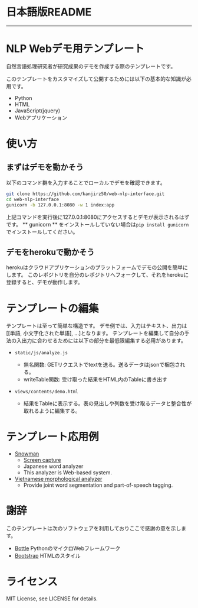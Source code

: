 # 日本語版README
---
# NLP Webデモ用テンプレート

自然言語処理研究者が研究成果のデモを作成する際のテンプレートです。

このテンプレートをカスタマイズして公開するためには以下の基本的な知識が必用です。
- Python
- HTML
- JavaScript(jquery)
- Webアプリケーション


# 使い方
## まずはデモを動かそう
以下のコマンド群を入力することでローカルでデモを確認できます。

```sh
git clone https://github.com/kanjirz50/web-nlp-interface.git
cd web-nlp-interface
gunicorn -b 127.0.0.1:8080 -w 1 index:app
```

上記コマンドを実行後に127.0.0.1:8080にアクセスするとデモが表示されるはずです。
** gunicorn ** をインストールしていない場合は`pip install gunicorn`でインストールしてください。


## デモをherokuで動かそう
herokuはクラウドアプリケーションのプラットフォームでデモの公開を簡単にします。
このレポジトリを自分のレポジトリへフォークして、それをherokuに登録すると、デモが動作します。

# テンプレートの編集
テンプレートは至って簡単な構造です。
デモ例では、入力はテキスト、出力は[[単語, 小文字化された単語], ...]となります。
テンプレートを編集して自分の手法の入出力に合わせるためには以下の部分を最低限編集する必用があります。

- `static/js/analyze.js`
  - 無名関数: GETリクエストでtextを送る。送るデータはjsonで梱包される。
  - writeTable関数: 受け取った結果をHTML内のTableに書き出す

- `views/contents/demo.html`
  - 結果をTableに表示する。表の見出しや列数を受け取るデータと整合性が取れるように編集する。

# テンプレート応用例
- [Snowman](http://snowman.jnlp.org/english)
  - [Screen capture](https://a13ed10a-a-dee0cc0a-s-sites.googlegroups.com/a/jnlp.org/snowman/snowman/雪だるまH28.4.8.PNG)
  - Japanese word analyzer
  - This analyzer is Web-based system.
- [Vietnamese morphological analyzer](http://160.16.58.116/vietnamese/morph)
  - Provide joint word segmentation and part-of-speech tagging.

# 謝辞
このテンプレートは次のソフトウェアを利用しておりここで感謝の意を示します。
- [Bottle](http://bottlepy.org/docs/dev/index.html) PythonのマイクロWebフレームワーク
- [Bootstrap](http://getbootstrap.com/) HTMLのスタイル

# ライセンス
MIT License, see LICENSE for details.
